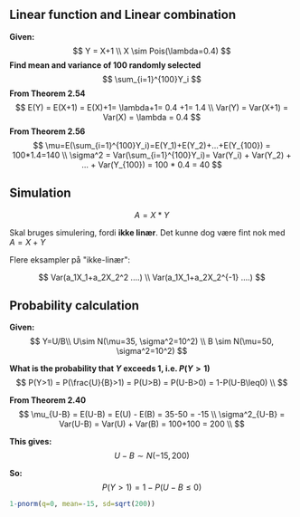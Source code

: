 ## Linear function and Linear combination

**Given:**
$$
Y = X+1 \\
X \sim Pois(\lambda=0.4)
$$
**Find mean and variance of 100 randomly selected**
$$
\sum_{i=1}^{100}Y_i
$$
**From Theorem 2.54**
$$
E(Y) = E(X+1) = E(X)+1= \lambda+1= 0.4 +1= 1.4 \\
Var(Y) = Var(X+1) = Var(X) = \lambda = 0.4
$$
**From Theorem 2.56**
$$
\mu=E(\sum_{i=1}^{100}Y_i)=E(Y_1)+E(Y_2)+...+E(Y_{100}) = 100*1.4=140 \\
\sigma^2 = Var(\sum_{i=1}^{100}Y_i)= Var(Y_i) + Var(Y_2) + ... + Var(Y_{100}) = 100 * 0.4 = 40
$$



## Simulation

$$
A = X*Y
$$

Skal bruges simulering, fordi **ikke linær**. Det kunne dog være fint nok med $A=X+Y$

Flere eksampler på "ikke-linær":

$$
Var(a_1X_1+a_2X_2^2 ....) \\
Var(a_1X_1+a_2X_2^{-1} ....)
$$


## Probability calculation

**Given:**
$$
Y=U/B\\
U\sim N(\mu=35, \sigma^2=10^2) \\
B \sim N(\mu=50, \sigma^2=10^2)
$$

**What is the probability that $Y$ exceeds 1, i.e. $P(Y>1)$**
$$
P(Y>1) = P(\frac{U}{B}>1) = P(U>B) = P(U-B>0) = 1-P(U-B\leq0) \\
$$

**From Theorem 2.40**
$$
\mu_{U-B} = E(U-B) = E(U) - E(B) = 35-50 = -15 \\
\sigma^2_{U-B} = Var(U-B) = Var(U) + Var(B) = 100+100 = 200 \\
$$




**This gives:**
$$
U-B \sim N(-15, 200)
$$

**So:** 
$$
P(Y>1) = 1-P(U-B \leq 0)
$$

```R
1-pnorm(q=0, mean=-15, sd=sqrt(200))
```

